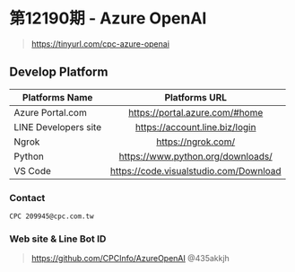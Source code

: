 # 第12190期 - Azure OpenAI
> https://tinyurl.com/cpc-azure-openai

## Develop Platform
|    Platforms Name        |              Platforms URL                            |
| ------------------------ |:-----------------------------------------------------:|
| Azure Portal.com         | https://portal.azure.com/#home                        |
| LINE Developers site     | https://account.line.biz/login                        |
| Ngrok                    | https://ngrok.com/                                    |
| Python                   | https://www.python.org/downloads/                     |
| VS Code                  | https://code.visualstudio.com/Download                    |

### Contact
```
CPC 209945@cpc.com.tw
```

### Web site & Line Bot ID
> https://github.com/CPCInfo/AzureOpenAI
> @435akkjh
